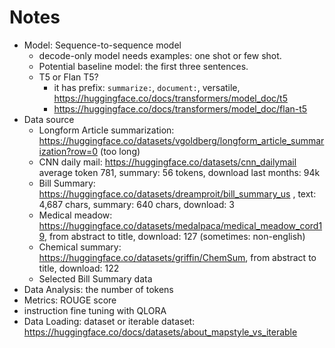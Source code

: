 # Notes

* Model: Sequence-to-sequence model
    * decode-only model needs examples: one shot or few shot.
    * Potential baseline model: the first three sentences.
    * T5 or Flan T5?
        * it has prefix: `summarize:`, `document:`, versatile, https://huggingface.co/docs/transformers/model_doc/t5
        * https://huggingface.co/docs/transformers/model_doc/flan-t5
* Data source
    * Longform Article summarization: https://huggingface.co/datasets/vgoldberg/longform_article_summarization?row=0 (too long)
    * CNN daily mail: https://huggingface.co/datasets/cnn_dailymail average token 781, summary: 56 tokens, download last months: 94k
    * Bill Summary: https://huggingface.co/datasets/dreamproit/bill_summary_us , text: 4,687 chars, summary: 640 chars, download: 3
    * Medical meadow: https://huggingface.co/datasets/medalpaca/medical_meadow_cord19, from abstract to title, download: 127 (sometimes: non-english)
    * Chemical summary: https://huggingface.co/datasets/griffin/ChemSum, from abstract to title, download: 122
    * Selected Bill Summary data
* Data Analysis: the number of tokens
* Metrics: ROUGE score
* instruction fine tuning with QLORA
* Data Loading: dataset or iterable dataset: https://huggingface.co/docs/datasets/about_mapstyle_vs_iterable